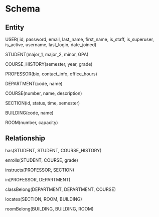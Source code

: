 # Schema
## Entity
USER( id, password, email, last_name, first_name, is_staff, is_superuser, is_active, username, last_login, date_joined)

STUDENT(major_1, major_2, minor, GPA)

COURSE_HISTORY(semester, year, grade)

PROFESSOR(bio, contact_info, office_hours)

DEPARTMENT(code, name)

COURSE(number, name, description)

SECTION(id, status, time, semester)

BUILDING(code, name)

ROOM(number, capacity)

## Relationship
has(STUDENT, STUDENT, COURSE_HISTORY)

enrolls(STUDENT, COURSE, grade)

instructs(PROFESSOR, SECTION)

in(PROFESSOR, DEPARTMENT)

classBelong(DEPARTMENT, DEPARTMENT, COURSE)

locates(SECTION, ROOM, BUILDING)

roomBelong(BUILDING, BUILDING, ROOM)
